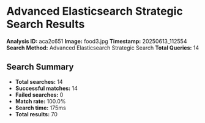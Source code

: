 # Advanced Elasticsearch Strategic Search Results

**Analysis ID:** aca2c651
**Image:** food3.jpg
**Timestamp:** 20250613_112554
**Search Method:** Advanced Elasticsearch Strategic Search
**Total Queries:** 14

## Search Summary

- **Total searches:** 14
- **Successful matches:** 14
- **Failed searches:** 0
- **Match rate:** 100.0%
- **Search time:** 175ms
- **Total results:** 70

